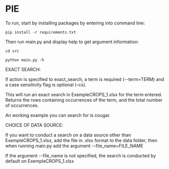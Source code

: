 # PIE

To run, start by installing packages by entering into command line:

    pip install -r requirements.txt

Then run main.py and display help to get argument information:

    cd src

    python main.py -h


EXACT SEARCH:

If action is specified to exact_search, a term is required (--term=TERM) and a case sensitivity flag is optional (-cs).

This will run an exact search in ExempleCROPS_1.xlsx for the term entered. Returns the rows containing occurrences of the term, and the total number of occurrences.

An working example you can search for is cougar.

CHOICE OF DATA SOURCE:

If you want to conduct a search on a data source other than ExempleCROPS_1.xlsx, add the file in .xlsx format to the data folder, then when running main.py add the argument --file_name=FILE_NAME

If the argument --file_name is not specified, the search is conducted by default on ExempleCROPS_1.xlsx
